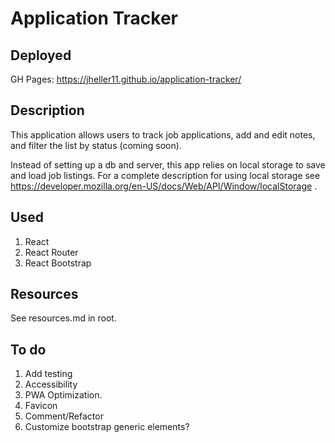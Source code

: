 # Application Tracker

## Deployed

GH Pages: https://jheller11.github.io/application-tracker/

## Description

This application allows users to track job applications, add and edit notes, and filter the list by status (coming soon).

Instead of setting up a db and server, this app relies on local storage to save and load job listings. For a complete description for using local storage see https://developer.mozilla.org/en-US/docs/Web/API/Window/localStorage .

## Used

1. React
2. React Router
3. React Bootstrap

## Resources

See resources.md in root.

## To do

1. Add testing
2. Accessibility
3. PWA Optimization.
4. Favicon
5. Comment/Refactor
6. Customize bootstrap generic elements?
